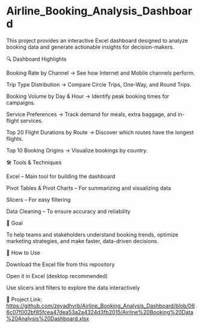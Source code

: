 # Airline_Booking_Analysis_Dashboard

This project provides an interactive Excel dashboard designed to analyze booking data and generate actionable insights for decision-makers.

🔍 Dashboard Highlights

Booking Rate by Channel → See how Internet and Mobile channels perform.

Trip Type Distribution → Compare Circle Trips, One-Way, and Round Trips.

Booking Volume by Day & Hour → Identify peak booking times for campaigns.

Service Preferences → Track demand for meals, extra baggage, and in-flight services.

Top 20 Flight Durations by Route → Discover which routes have the longest flights.

Top 10 Booking Origins → Visualize bookings by country.

🛠 Tools & Techniques

Excel – Main tool for building the dashboard

Pivot Tables & Pivot Charts – For summarizing and visualizing data

Slicers – For easy filtering

Data Cleaning – To ensure accuracy and reliability

🎯 Goal

To help teams and stakeholders understand booking trends, optimize marketing strategies, and make faster, data-driven decisions.

📂 How to Use

Download the Excel file from this repository

Open it in Excel (desktop recommended)

Use slicers and filters to explore the data interactively

🔗 Project Link: https://github.com/zeyadhvrb/Airline_Booking_Analysis_Dashboard/blob/066c07f002bf85fcea47dea53a2a4324d3fb2015/Airline%20Booking%20Data%20Analysis%20Dashboard.xlsx
